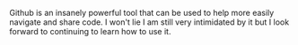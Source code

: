 Github is an insanely powerful tool that can be used to help more easily navigate and share code. I won't lie I am still very intimidated by it but I look forward to continuing to learn how to use it.
